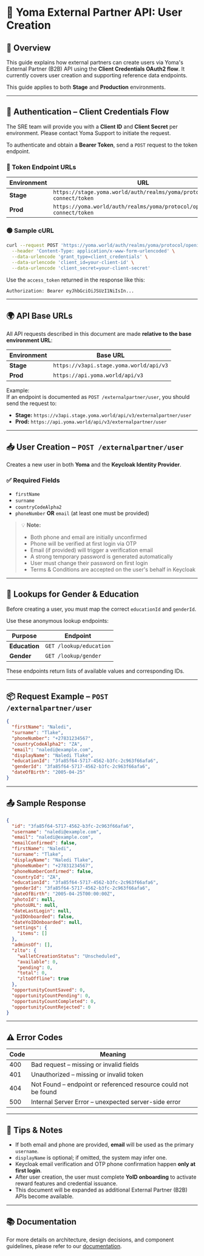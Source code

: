 # 🤝 Yoma External Partner API: User Creation

## 📘 Overview

This guide explains how external partners can create users via Yoma's External Partner (B2B) API using the **Client Credentials OAuth2 flow**. It currently covers user creation and supporting reference data endpoints.  

This guide applies to both **Stage** and **Production** environments.

---

## 🔐 Authentication – Client Credentials Flow

The SRE team will provide you with a **Client ID** and **Client Secret** per environment. Please contact Yoma Support to initiate the request.

To authenticate and obtain a **Bearer Token**, send a `POST` request to the token endpoint.

### 🔑 Token Endpoint URLs

| Environment | URL                                                                  |
|-------------|----------------------------------------------------------------------|
| **Stage**   | `https://stage.yoma.world/auth/realms/yoma/protocol/openid-connect/token` |
| **Prod**    | `https://yoma.world/auth/realms/yoma/protocol/openid-connect/token`       |

### 🟢 Sample cURL

```bash
curl --request POST 'https://yoma.world/auth/realms/yoma/protocol/openid-connect/token' \
  --header 'Content-Type: application/x-www-form-urlencoded' \
  --data-urlencode 'grant_type=client_credentials' \
  --data-urlencode 'client_id=your-client-id' \
  --data-urlencode 'client_secret=your-client-secret'
```

Use the `access_token` returned in the response like this:

```
Authorization: Bearer eyJhbGciOiJSUzI1NiIsIn...
```

---

## 🌍 API Base URLs

All API requests described in this document are made **relative to the base environment URL**:

| Environment | Base URL                                    |
|-------------|---------------------------------------------|
| **Stage**   | `https://v3api.stage.yoma.world/api/v3`     |
| **Prod**    | `https://api.yoma.world/api/v3`             |

Example:  
If an endpoint is documented as `POST /externalpartner/user`, you should send the request to:

- **Stage:** `https://v3api.stage.yoma.world/api/v3/externalpartner/user`  
- **Prod:** `https://api.yoma.world/api/v3/externalpartner/user`

---

## 📥 User Creation – `POST /externalpartner/user`

Creates a new user in both **Yoma** and the **Keycloak Identity Provider**.

### ✅ Required Fields

- `firstName`
- `surname`
- `countryCodeAlpha2`
- `phoneNumber` **OR** `email` (at least one must be provided)

> 💡 **Note:**  
> - Both phone and email are initially unconfirmed  
> - Phone will be verified at first login via OTP  
> - Email (if provided) will trigger a verification email  
> - A strong temporary password is generated automatically  
> - User must change their password on first login  
> - Terms & Conditions are accepted on the user's behalf in Keycloak

---

## 📖 Lookups for Gender & Education

Before creating a user, you must map the correct `educationId` and `genderId`.

Use these anonymous lookup endpoints:

| Purpose         | Endpoint                        |
|-----------------|----------------------------------|
| **Education**   | `GET /lookup/education`          |
| **Gender**      | `GET /lookup/gender`             |

These endpoints return lists of available values and corresponding IDs.

---

## 📦 Request Example – `POST /externalpartner/user`

```json
{
  "firstName": "Naledi",
  "surname": "Tlake",
  "phoneNumber": "+27831234567",
  "countryCodeAlpha2": "ZA",
  "email": "naledi@example.com",
  "displayName": "Naledi Tlake",
  "educationId": "3fa85f64-5717-4562-b3fc-2c963f66afa6",
  "genderId": "3fa85f64-5717-4562-b3fc-2c963f66afa6",
  "dateOfBirth": "2005-04-25"
}
```

---

## 📤 Sample Response

```json
{
  "id": "3fa85f64-5717-4562-b3fc-2c963f66afa6",
  "username": "naledi@example.com",
  "email": "naledi@example.com",
  "emailConfirmed": false,
  "firstName": "Naledi",
  "surname": "Tlake",
  "displayName": "Naledi Tlake",
  "phoneNumber": "+27831234567",
  "phoneNumberConfirmed": false,
  "countryId": "ZA",
  "educationId": "3fa85f64-5717-4562-b3fc-2c963f66afa6",
  "genderId": "3fa85f64-5717-4562-b3fc-2c963f66afa6",
  "dateOfBirth": "2005-04-25T00:00:00Z",
  "photoId": null,
  "photoURL": null,
  "dateLastLogin": null,
  "yoIDOnboarded": false,
  "dateYoIDOnboarded": null,
  "settings": {
    "items": []
  },
  "adminsOf": [],
  "zlto": {
    "walletCreationStatus": "Unscheduled",
    "available": 0,
    "pending": 0,
    "total": 0,
    "zltoOffline": true
  },
  "opportunityCountSaved": 0,
  "opportunityCountPending": 0,
  "opportunityCountCompleted": 0,
  "opportunityCountRejected": 0
}
```

---

## ⚠️ Error Codes

| Code | Meaning                                                               |
|------|-----------------------------------------------------------------------|
| 400  | Bad request – missing or invalid fields                              |
| 401  | Unauthorized – missing or invalid token                              |
| 404  | Not Found – endpoint or referenced resource could not be found        |
| 500  | Internal Server Error – unexpected server-side error                 |

---

## 🧠 Tips & Notes

- If both email and phone are provided, **email** will be used as the primary `username`.
- `displayName` is optional; if omitted, the system may infer one.
- Keycloak email verification and OTP phone confirmation happen **only at first login**.
- After user creation, the user must complete **YoID onboarding** to activate reward features and credential issuance.
- This document will be expanded as additional External Partner (B2B) APIs become available.

---

## 📚 Documentation

For more details on architecture, design decisions, and component guidelines, please refer to our [documentation](/docs/README.md).
